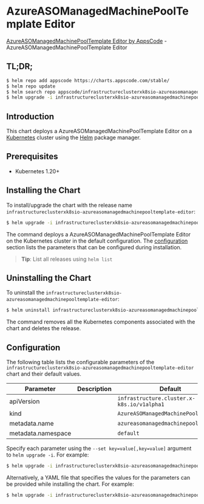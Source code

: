 # AzureASOManagedMachinePoolTemplate Editor

[AzureASOManagedMachinePoolTemplate Editor by AppsCode](https://appscode.com) - AzureASOManagedMachinePoolTemplate Editor

## TL;DR;

```bash
$ helm repo add appscode https://charts.appscode.com/stable/
$ helm repo update
$ helm search repo appscode/infrastructureclusterxk8sio-azureasomanagedmachinepooltemplate-editor --version=v0.19.0
$ helm upgrade -i infrastructureclusterxk8sio-azureasomanagedmachinepooltemplate-editor appscode/infrastructureclusterxk8sio-azureasomanagedmachinepooltemplate-editor -n default --create-namespace --version=v0.19.0
```

## Introduction

This chart deploys a AzureASOManagedMachinePoolTemplate Editor on a [Kubernetes](http://kubernetes.io) cluster using the [Helm](https://helm.sh) package manager.

## Prerequisites

- Kubernetes 1.20+

## Installing the Chart

To install/upgrade the chart with the release name `infrastructureclusterxk8sio-azureasomanagedmachinepooltemplate-editor`:

```bash
$ helm upgrade -i infrastructureclusterxk8sio-azureasomanagedmachinepooltemplate-editor appscode/infrastructureclusterxk8sio-azureasomanagedmachinepooltemplate-editor -n default --create-namespace --version=v0.19.0
```

The command deploys a AzureASOManagedMachinePoolTemplate Editor on the Kubernetes cluster in the default configuration. The [configuration](#configuration) section lists the parameters that can be configured during installation.

> **Tip**: List all releases using `helm list`

## Uninstalling the Chart

To uninstall the `infrastructureclusterxk8sio-azureasomanagedmachinepooltemplate-editor`:

```bash
$ helm uninstall infrastructureclusterxk8sio-azureasomanagedmachinepooltemplate-editor -n default
```

The command removes all the Kubernetes components associated with the chart and deletes the release.

## Configuration

The following table lists the configurable parameters of the `infrastructureclusterxk8sio-azureasomanagedmachinepooltemplate-editor` chart and their default values.

|     Parameter      | Description |                        Default                        |
|--------------------|-------------|-------------------------------------------------------|
| apiVersion         |             | <code>infrastructure.cluster.x-k8s.io/v1alpha1</code> |
| kind               |             | <code>AzureASOManagedMachinePoolTemplate</code>       |
| metadata.name      |             | <code>azureasomanagedmachinepooltemplate</code>       |
| metadata.namespace |             | <code>default</code>                                  |


Specify each parameter using the `--set key=value[,key=value]` argument to `helm upgrade -i`. For example:

```bash
$ helm upgrade -i infrastructureclusterxk8sio-azureasomanagedmachinepooltemplate-editor appscode/infrastructureclusterxk8sio-azureasomanagedmachinepooltemplate-editor -n default --create-namespace --version=v0.19.0 --set apiVersion=infrastructure.cluster.x-k8s.io/v1alpha1
```

Alternatively, a YAML file that specifies the values for the parameters can be provided while
installing the chart. For example:

```bash
$ helm upgrade -i infrastructureclusterxk8sio-azureasomanagedmachinepooltemplate-editor appscode/infrastructureclusterxk8sio-azureasomanagedmachinepooltemplate-editor -n default --create-namespace --version=v0.19.0 --values values.yaml
```
